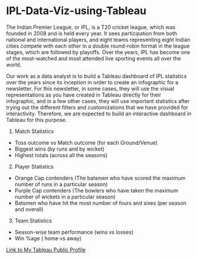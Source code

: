 # IPL-Data-Viz-using-Tableau

The Indian Premier League, or IPL, is a T20 cricket league, which was founded in 2008 and is held every year. It sees participation from both national and international players, and eight teams representing eight Indian cities compete with each other in a double round-robin format in the league stages, which are followed by playoffs. Over the years, IPL has become one of the most-watched and most attended live sporting events all over the world.

Our work as a data analyst is to build a Tableau dashboard of IPL statistics over the years since its inception in order to create an infographic for a newsletter. For this newsletter, in some cases, they will use the visual representations as you have created in Tableau directly for their infographic, and in a few other cases, they will use important statistics after trying out the different filters and customizations that we have provided for interactivity. Therefore, we are expected to build an interactive dashboard in Tableau for this purpose.

1. Match Statistics

- Toss outcome vs Match outcome (for each Ground/Venue)
- Biggest wins (by runs and by wicket)
- Highest totals (across all the seasons)


2. Player Statistics

- Orange Cap contenders (The batsmen who have scored the maximum number of runs in a particular season)
- Purple Cap contenders (The bowlers who have taken the maximum number of wickets in a particular season)
- Batsmen who have hit the most number of fours and sixes (per season and overall)

3. Team Statistics
- Season-wise team performance (wins vs losses)
- Win %age ( home vs away)


[Link to My Tableau Public Profile](https://public.tableau.com/profile/abhishek.hegde#!)
